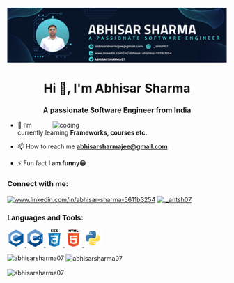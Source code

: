 ![logo](https://github.com/abhisarsharma07/abhisarsharma07/blob/main/abhisar.png.png)
<h1 align="center">Hi 👋, I'm Abhisar Sharma</h1>
<h3 align="center">A passionate Software Engineer from India</h3>
<img align="right"alt="coding" width="400" src="https://user-images.githubusercontent.com/55389276/140866485-8fb1c876-9a8f-4d6a-98dc-08c4981eaf70.gif">

- 🌱 I’m currently learning **Frameworks, courses etc.**

- 📫 How to reach me **abhisarsharmajee@gmail.com**

- ⚡ Fun fact **I am funny😁**

<h3 align="left">Connect with me:</h3>
<p align="left">
<a href="https://www.linkedin.com/in/abhisar-sharma-5611b3254" target="blank"><img align="center" src="https://raw.githubusercontent.com/rahuldkjain/github-profile-readme-generator/master/src/images/icons/Social/linked-in-alt.svg" alt="www.linkedin.com/in/abhisar-sharma-5611b3254" height="30" width="40" /></a>
<a href="https://www.instagram.com/_.antsh07?utm_source=qr&igsh=dzFzd2w1c3ZsM3Fo" target="blank"><img align="center" src="https://raw.githubusercontent.com/rahuldkjain/github-profile-readme-generator/master/src/images/icons/Social/instagram.svg" alt="._antsh07" height="30" width="40" /></a>
</p>

<h3 align="left">Languages and Tools:</h3>
<p align="left"> <a href="https://www.cprogramming.com/" target="_blank" rel="noreferrer"> <img src="https://raw.githubusercontent.com/devicons/devicon/master/icons/c/c-original.svg" alt="c" width="40" height="40"/> </a> <a href="https://www.w3schools.com/cpp/" target="_blank" rel="noreferrer"> <img src="https://raw.githubusercontent.com/devicons/devicon/master/icons/cplusplus/cplusplus-original.svg" alt="cplusplus" width="40" height="40"/> </a> <a href="https://www.w3schools.com/css/" target="_blank" rel="noreferrer"> <img src="https://raw.githubusercontent.com/devicons/devicon/master/icons/css3/css3-original-wordmark.svg" alt="css3" width="40" height="40"/> </a> <a href="https://www.w3.org/html/" target="_blank" rel="noreferrer"> <img src="https://raw.githubusercontent.com/devicons/devicon/master/icons/html5/html5-original-wordmark.svg" alt="html5" width="40" height="40"/> </a> <a href="https://www.python.org" target="_blank" rel="noreferrer"> <img src="https://raw.githubusercontent.com/devicons/devicon/master/icons/python/python-original.svg" alt="python" width="40" height="40"/> </a> </p>

<p><img align="left" src="https://github-readme-stats.vercel.app/api/top-langs?username=abhisarsharma07&show_icons=true&locale=en&layout=compact" alt="abhisarsharma07" /></p>

<p>&nbsp;<img align="center" src="https://github-readme-stats.vercel.app/api?username=abhisarsharma07&show_icons=true&locale=en" alt="abhisarsharma07" /></p>

<p><img align="center" src="https://github-readme-streak-stats.herokuapp.com/?user=abhisarsharma07&" alt="abhisarsharma07" /></p>

